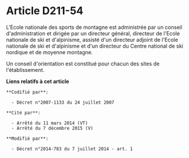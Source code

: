 # Article D211-54

L'Ecole nationale des sports de montagne est administrée par un conseil d'administration et dirigée par un directeur général,
directeur de l'Ecole nationale de ski et d'alpinisme, assisté d'un directeur adjoint de l'Ecole nationale de ski et
d'alpinisme et d'un directeur du Centre national de ski nordique et de moyenne montagne. 

Un conseil d'orientation est constitué pour chacun des sites de l'établissement.

**Liens relatifs à cet article**

	**Codifié par**:

	  - Décret n°2007-1133 du 24 juillet 2007

	**Cité par**:

	  - Arrêté du 11 mars 2014 (VT)
	  - Arrêté du 7 décembre 2015 (V)

	**Modifié par**:

	  - Décret n°2014-783 du 7 juillet 2014 - art. 1
